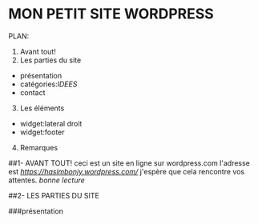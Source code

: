 # MON PETIT SITE WORDPRESS

PLAN:
1. Avant tout!
2. Les parties du site
  * présentation
  * catégories:_IDEES_
  * contact
3. Les éléments
  - widget:lateral droit
  - widget:footer 
4. Remarques


##1- AVANT TOUT!
  ceci est un site en ligne sur wordpress.com
  l'adresse est *https://hasimbonjy.wordpress.com/*
  j'espère que cela rencontre vos attentes.
  _bonne lecture_
  
##2- LES PARTIES DU SITE

   ###présentation

  
  



